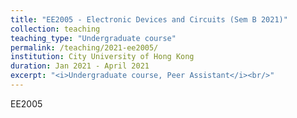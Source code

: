 ```yaml
---
title: "EE2005 - Electronic Devices and Circuits (Sem B 2021)"
collection: teaching
teaching_type: "Undergraduate course"
permalink: /teaching/2021-ee2005/ 
institution: City University of Hong Kong
duration: Jan 2021 - April 2021
excerpt: "<i>Undergraduate course, Peer Assistant</i><br/>"
---
```




EE2005 
